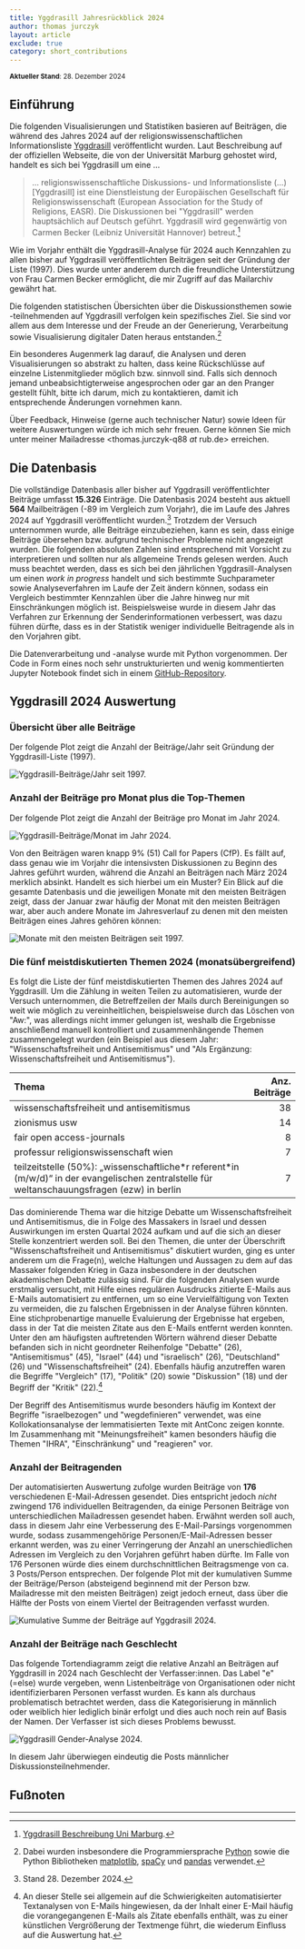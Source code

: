 ```yaml
---
title: Yggdrasill Jahresrückblick 2024
author: thomas jurczyk
layout: article
exclude: true
category: short_contributions
---
```


<sub>**Aktueller Stand**: 28. Dezember 2024</sub>

## Einführung
Die folgenden Visualisierungen und Statistiken basieren auf Beiträgen, die während des Jahres 2024 auf der religionswissenschaftlichen Informationsliste [Yggdrasill](https://www.lists.uni-marburg.de/lists/sympa/info/yggdrasill) veröffentlicht wurden. Laut Beschreibung auf der offiziellen Webseite, die von der Universität Marburg gehostet wird, handelt es sich bei Yggdrasill um eine ...

>  ... religionswissenschaftliche Diskussions- und Informationsliste (...) \[Yggdrasill] ist eine Dienstleistung der Europäischen Gesellschaft für Religionswissenschaft (European Association for the Study of Religions, EASR). Die Diskussionen bei "Yggdrasill" werden hauptsächlich auf Deutsch geführt. Yggdrasill wird gegenwärtig von Carmen Becker (Leibniz Universität Hannover) betreut.[^1]

Wie im Vorjahr enthält die Yggdrasill-Analyse für 2024 auch Kennzahlen zu allen bisher auf Yggdrasill veröffentlichten Beiträgen seit der Gründung der Liste (1997). Dies wurde unter anderem durch die freundliche Unterstützung von Frau Carmen Becker ermöglicht, die mir Zugriff auf das Mailarchiv gewährt hat.

Die folgenden statistischen Übersichten über die Diskussionsthemen sowie -teilnehmenden auf Yggdrasill verfolgen kein spezifisches Ziel. Sie sind vor allem aus dem Interesse und der Freude an der Generierung, Verarbeitung sowie Visualisierung digitaler Daten heraus entstanden.[^2]

Ein besonderes Augenmerk lag darauf, die Analysen und deren Visualisierungen so abstrakt zu halten, dass keine Rückschlüsse auf einzelne Listenmitglieder möglich bzw. sinnvoll sind. Falls sich dennoch jemand unbeabsichtigterweise angesprochen oder gar an den Pranger gestellt fühlt, bitte ich darum, mich zu kontaktieren, damit ich entsprechende Änderungen vornehmen kann.

Über Feedback, Hinweise (gerne auch technischer Natur) sowie Ideen für weitere Auswertungen würde ich mich sehr freuen. Gerne können Sie mich unter meiner Mailadresse <thomas.jurczyk-q88 _at_ rub.de> erreichen.

## Die Datenbasis
Die vollständige Datenbasis aller bisher auf Yggdrasill veröffentlichter Beiträge umfasst **15.326** Einträge. Die Datenbasis 2024 besteht aus aktuell **564** Mailbeiträgen (-89 im Vergleich zum Vorjahr), die im Laufe des Jahres 2024 auf Yggdrasill veröffentlicht wurden.[^3] Trotzdem der Versuch unternommen wurde, alle Beiträge einzubeziehen, kann es sein, dass einige Beiträge übersehen bzw. aufgrund technischer Probleme nicht angezeigt wurden. Die folgenden absoluten Zahlen sind entsprechend mit Vorsicht zu interpretieren und sollten nur als allgemeine Trends gelesen werden. Auch muss beachtet werden, dass es sich bei den jährlichen Yggdrasill-Analysen um einen *work in progress* handelt und sich bestimmte Suchparameter sowie Analyseverfahren im Laufe der Zeit ändern können, sodass ein Vergleich bestimmter Kennzahlen über die Jahre hinweg nur mit Einschränkungen möglich ist. Beispielsweise wurde in diesem Jahr das Verfahren zur Erkennung der Senderinformationen verbessert, was dazu führen dürfte, dass es in der Statistik weniger individuelle Beitragende als in den Vorjahren gibt.

Die Datenverarbeitung und -analyse wurde mit Python vorgenommen. Der Code in Form eines noch sehr unstrukturierten und wenig kommentierten Jupyter Notebook findet sich in einem [GitHub-Repository](https://github.com/thomjur/ygg-report).

## Yggdrasill 2024 Auswertung

### Übersicht über alle Beiträge
Der folgende Plot zeigt die Anzahl der Beiträge/Jahr seit Gründung der Yggdrasill-Liste (1997).

![Yggdrasill-Beiträge/Jahr seit 1997.](yearly_stats.png)


### Anzahl der Beiträge pro Monat plus die Top-Themen
Der folgende Plot zeigt die Anzahl der Beiträge pro Monat im Jahr 2024.

![Yggdrasill-Beiträge/Monat im Jahr 2024.](posts_in_2024.png)

Von den Beiträgen waren knapp 9% (51) Call for Papers (CfP). Es fällt auf, dass genau wie im Vorjahr die intensivsten Diskussionen zu Beginn des Jahres geführt wurden, während die Anzahl an Beiträgen nach März 2024 merklich absinkt. Handelt es sich hierbei um ein Muster? Ein Blick auf die gesamte Datenbasis und die jeweiligen Monate mit den meisten Beiträgen zeigt, dass der Januar zwar häufig der Monat mit den meisten Beiträgen war, aber auch andere Monate im Jahresverlauf zu denen mit den meisten Beiträgen eines Jahres gehören können:

![Monate mit den meisten Beiträgen seit 1997.](top_months.png)

### Die fünf meistdiskutierten Themen 2024 (monatsübergreifend)

Es folgt die Liste der fünf meistdiskutierten Themen des Jahres 2024 auf Yggdrasill. Um die Zählung in weiten Teilen zu automatisieren, wurde der Versuch unternommen, die Betreffzeilen der Mails durch Bereinigungen so weit wie möglich zu vereinheitlichen, beispielsweise durch das Löschen von "Aw:", was allerdings nicht immer gelungen ist, weshalb die Ergebnisse anschließend manuell kontrolliert und zusammenhängende Themen zusammengelegt wurden (ein Beispiel aus diesem Jahr: "Wissenschaftsfreiheit und Antisemitismus" und "Als Ergänzung: Wissenschaftsfreiheit und Antisemitismus").

| Thema                                                                                                                                           |   Anz. Beiträge |
|:-----------------------------------------------------------------------------------------------------------------------------------------------------|----:|
| wissenschaftsfreiheit und antisemitismus                                                                                                                           |  38 |
| zionismus usw                                                                                                         |  14 |
| fair open access-journals                                                                               |  8 |
| professur religionswissenschaft wien                                                                                                                            |  7 |
| teilzeitstelle (50%): „wissenschaftliche\*r referent\*in (m/w/d)“ in der evangelischen zentralstelle für weltanschauungsfragen (ezw) in berlin |  7 |

Das dominierende Thema war die hitzige Debatte um Wissenschaftsfreiheit und Antisemitismus, die in Folge des Massakers in Israel und dessen Auswirkungen im ersten Quartal 2024 aufkam und auf die sich an dieser Stelle konzentriert werden soll. Bei den Themen, die unter der Überschrift "Wissenschaftsfreiheit und Antisemitismus" diskutiert wurden, ging es unter anderem um die Frage(n), welche Haltungen und Aussagen zu dem auf das Massaker folgenden Krieg in Gaza insbesondere in der deutschen akademischen Debatte zulässig sind. Für die folgenden Analysen wurde erstmalig versucht, mit Hilfe eines regulären Ausdrucks zitierte E-Mails aus E-Mails automatisiert zu entfernen, um so eine Vervielfältigung von Texten zu vermeiden, die zu falschen Ergebnissen in der Analyse führen könnten. Eine stichprobenartige manuelle Evaluierung der Ergebnisse hat ergeben, dass in der Tat die meisten Zitate aus den E-Mails entfernt werden konnten. Unter den am häufigsten auftretenden Wörtern während dieser Debatte befanden sich in nicht geordneter Reihenfolge "Debatte" (26), "Antisemitismus" (45), "Israel" (44) und "israelisch" (26), "Deutschland" (26) und "Wissenschaftsfreiheit" (24). Ebenfalls häufig anzutreffen waren die Begriffe "Vergleich" (17), "Politik" (20) sowie "Diskussion" (18) und der Begriff der "Kritik" (22).[^4]

Der Begriff des Antisemitismus wurde besonders häufig im Kontext der Begriffe "israelbezogen" und "wegdefinieren" verwendet, was eine Kollokationsanalyse der lemmatisierten Texte mit AntConc zeigen konnte. Im Zusammenhang mit "Meinungsfreiheit" kamen besonders häufig die Themen "IHRA", "Einschränkung" und "reagieren" vor.


### Anzahl der Beitragenden
Der automatisierten Auswertung zufolge wurden Beiträge von **176** verschiedenen E-Mail-Adressen gesendet. Dies entspricht jedoch *nicht* zwingend 176 individuellen Beitragenden, da einige Personen Beiträge von unterschiedlichen Mailadressen gesendet haben. Erwähnt werden soll auch, dass in diesem Jahr eine Verbesserung des E-Mail-Parsings vorgenommen wurde, sodass zusammengehörige Personen/E-Mail-Adressen besser erkannt werden, was zu einer Verringerung der Anzahl an unerschiedlichen Adressen im Vergleich zu den Vorjahren geführt haben dürfte. Im Falle von 176 Personen würde dies einem durchschnittlichen Beitragsmenge von ca. 3 Posts/Person entsprechen. Der folgende Plot mit der kumulativen Summe der Beiträge/Person (absteigend beginnend mit der Person bzw. Mailadresse mit den meisten Beiträgen) zeigt jedoch erneut, dass über die Hälfte der Posts von einem Viertel der Beitragenden verfasst wurden.

![Kumulative Summe der Beiträge auf Yggdrasill 2024.](cumsum_2024.png)

### Anzahl der Beiträge nach Geschlecht
Das folgende Tortendiagramm zeigt die relative Anzahl an Beiträgen auf Yggdrasill in 2024 nach Geschlecht der Verfasser:innen. Das Label "e" (=else) wurde vergeben, wenn Listenbeiträge von Organisationen oder nicht identifizierbaren Personen verfasst wurden. Es kann als durchaus problematisch betrachtet werden, dass die Kategorisierung in männlich oder weiblich hier lediglich binär erfolgt und dies auch noch rein auf Basis der Namen. Der Verfasser ist sich dieses Problems bewusst.

![Yggdrasill Gender-Analyse 2024.](gender_pie.png)

In diesem Jahr überwiegen eindeutig die Posts männlicher Diskussionsteilnehmender. 

## Fußnoten
***
[^1]: [Yggdrasill Beschreibung Uni Marburg](https://www.lists.uni-marburg.de/lists/sympa/info/yggdrasill). 

[^2]: Dabei wurden insbesondere die Programmiersprache [Python](https://www.python.org/) sowie die Python Bibliotheken [matplotlib](https://matplotlib.org/), [spaCy](https://spacy.io/) und [pandas](https://pandas.pydata.org/) verwendet.

[^3]: Stand 28. Dezember 2024.

[^4]: An dieser Stelle sei allgemein auf die Schwierigkeiten automatisierter Textanalysen von E-Mails hingewiesen, da der Inhalt einer E-Mail häufig die vorangegangenen E-Mails als Zitate ebenfalls enthält, was zu einer künstlichen Vergrößerung der Textmenge führt, die wiederum Einfluss auf die Auswertung hat.

[^5]: Der verwendete reguläre Ausdruck lautet: `(>.*\n)+|On .* wrote:\n|Am .* schrieb.*:\n`.
